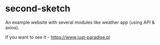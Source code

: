 # second-sketch

An example website with several modules like weather app (using API & axios).

If you want to see it - https://www.just-paradise.pl

